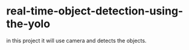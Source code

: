 # real-time-object-detection-using-the-yolo
in this project it will use camera and detects the objects.

